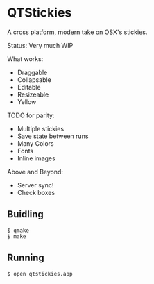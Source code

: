 # QTStickies

A cross platform, modern take on OSX's stickies.

Status: Very much WIP

What works:
  * Draggable
  * Collapsable
  * Editable
  * Resizeable
  * Yellow

TODO for parity:
  * Multiple stickies
  * Save state between runs
  * Many Colors
  * Fonts
  * Inline images

Above and Beyond:
  * Server sync!
  * Check boxes

## Buidling

```
$ qmake
$ make
```

## Running

`$ open qtstickies.app`

